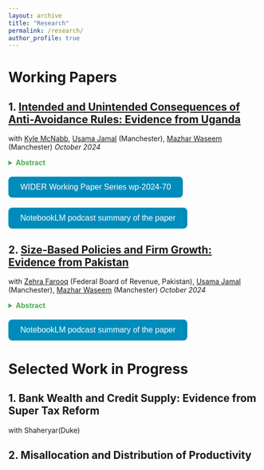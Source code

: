 ```yaml
---
layout: archive
title: "Research"
permalink: /research/
author_profile: true
---
```


# **Working Papers**

## 1. [Intended and Unintended Consequences of Anti-Avoidance Rules: Evidence from Uganda](/files/URA_ProfitShifting_October2024.pdf)  
with [Kyle McNabb](https://scholar.google.co.uk/citations?user=HogPkK0AAAAJ&hl=en), [Usama Jamal](https://sites.google.com/view/usamajamal) (Manchester), [Mazhar Waseem](http://www.mazharwaseem.com) (Manchester)  *October 2024*
<details>
  <summary style="cursor: pointer; font-weight: bold; color: #4CAF50;">
     Abstract
  </summary>
  <div style="margin-top: 10px;">
    <p> Aggressive profit shifting by MNEs is a growing concern for domestic resource mobilization in developing economies. This paper evaluates the revenue and welfare consequences of a flagship anti-avoidance rule implemented in more than 45 countries to prevent profit shifting by MNEs through the debt channel. Our focus is Uganda, a representative developing country which implemented the rule in 2018. Exploiting admin data comprising the universe of corporate tax returns, we find that the rule does not significantly increase profits reported by MNEs in Uganda or tax remitted by them. However, it leads to unintended consequences such as a contraction in real economic activity, reducing the turnover, employment, and trade of treated MNEs. This highlights the limited targeting efficiency of the rule, questioning its overall welfare effects.</p>
  </div>
</details>

<div style="margin-top: 20px; text-align: left;">
  <a href="https://www.wider.unu.edu/publication/intended-and-unintended-consequences-anti-avoidance-rules" style="text-decoration: none;">
    <button style="background-color: #008CBA; color: white; padding: 12px 24px; border: none; border-radius: 8px; cursor: pointer; font-size: 16px;">
      WIDER Working Paper Series wp-2024-70
    </button>
</div>

<div style="margin-top: 20px; text-align: left;">
  <a href="https://notebooklm.google.com/notebook/49d296e5-e05a-430b-9bbc-6480ae66da29/audio" style="text-decoration: none;">
    <button style="background-color: #008CBA; color: white; padding: 12px 24px; border: none; border-radius: 8px; cursor: pointer; font-size: 16px;">
      NotebookLM podcast summary of the paper
    </button>
  </a>
    </button>
  </a>
</div>

## 2. **[Size-Based Policies and Firm Growth: Evidence from Pakistan](/files/PAK_VAT_Threshold_October_2024.pdf)**  
with [Zehra Farooq](https://zehrafarooq.com/) (Federal Board of Revenue, Pakistan), [Usama Jamal](https://sites.google.com/view/usamajamal) (Manchester), [Mazhar Waseem](http://www.mazharwaseem.com) (Manchester) *October 2024*
<details>
  <summary style="cursor: pointer; font-weight: bold; color: #4CAF50;">
     Abstract
  </summary>
  <div style="margin-top: 10px;">
    <p> Size-based regulations and taxation are ubiquitous. In this paper, we examine the impact of size-based taxation on firm growth by exploiting a large and permanent tax reform from Pakistan, where the VAT threshold was raised from PKR 5 million to PKR 10 million. Using a difference-in-differences framework and rich administrative data, we estimate the causal effects of this reform on firms
whose growth was previously constrained by the size threshold. Our findings reveal substantial growth effects: treated firms saw their revenue increase by 32 log-points, costs by 19 log-points, and gross profits by 13 log-points. These effects are driven by real economic activity, as third-party reported outcomes, such as wages and imported inputs, also grew by similar margins. Treated firms paid
higher taxes across various measures, highlighting their strong willingness to pay to get rid of the size-based policy. The results emphasize the importance of carefully designing size-based policies, as 
they can lock firms into significantly slower growth trajectories.</p>
  </div>
</details>
<div style="margin-top: 20px; text-align: left;">
  <a href="https://notebooklm.google.com/notebook/b9f77433-347d-48b3-a732-ee27c57c8799/audio" style="text-decoration: none;">
    <button style="background-color: #008CBA; color: white; padding: 12px 24px; border: none; border-radius: 8px; cursor: pointer; font-size: 16px;">
      NotebookLM podcast summary of the paper
    </button>
  </a>
</div>

<div style="margin-top: 40px;"></div>


# **Selected Work in Progress**
## 1. **Bank Wealth and Credit Supply: Evidence from Super Tax Reform** 
with Shaheryar(Duke)
## 2. **Misallocation and Distribution of Productivity**


